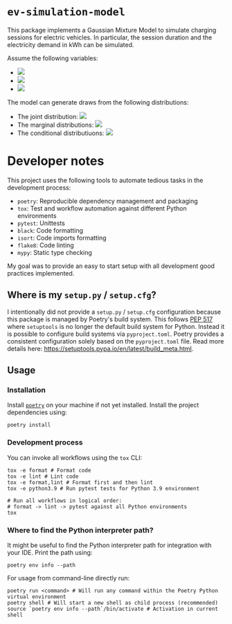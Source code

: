 # `ev-simulation-model`

This package implements a Gaussian Mixture Model to simulate charging sessions for electric vehicles. In particular, the session duration and the electricity demand in kWh can be simulated.

Assume the following variables:
* <img src="https://render.githubusercontent.com/render/math?math=x_1%20%3A%20%5Ctext%7BCharging%20duration%20in%20hours%7D">
* <img src="https://render.githubusercontent.com/render/math?math=x_2%20%3A%20%5Ctext%7BElectricity%20demand%20in%20kWh%7D">
* <img src="https://render.githubusercontent.com/render/math?math=z%20%3A%20%5Ctext%7BPlugin%20hour%20of%20the%20day%7D">

The model can generate draws from the following distributions:
* The joint distribution: <img src="https://render.githubusercontent.com/render/math?math=p%28x_1%2Cx_2%29">
* The marginal distributions: <img src="https://render.githubusercontent.com/render/math?math=p%28x_1%29%2Cp%28x_2%29">
* The conditional distributiuons: <img src="https://render.githubusercontent.com/render/math?math=p%28x_1%7Cz%29%2Cp%28x_2%7Cz%29%2Cp%28x_1%2Cx_2%7Cz%29">

# Developer notes

This project uses the following tools to automate tedious tasks in the development process:

* `poetry`: Reproducible dependency management and packaging
* `tox`: Test and workflow automation against different Python environments
* `pytest`: Unittests
* `black`: Code formatting
* `isort`: Code imports formatting
* `flake8`: Code linting
* `mypy`: Static type checking

My goal was to provide an easy to start setup with all development good practices implemented.

## Where is my `setup.py` / `setup.cfg`?

I intentionally did not provide a `setup.py` / `setup.cfg` configuration because this package is managed by Poetry's
build system. This follows [PEP 517](https://www.python.org/dev/peps/pep-0517/) where `setuptools` is no longer the
default build system for Python. Instead it is possible to configure build systems via `pyproject.toml`. Poetry provides
a consistent configuration solely based on the `pyproject.toml` file. Read more details
here: https://setuptools.pypa.io/en/latest/build_meta.html.

## Usage

### Installation

Install [`poetry`](https://python-poetry.org/) on your machine if not yet installed. Install the project dependencies
using:

```shell
poetry install
```

### Development process

You can invoke all workflows using the `tox` CLI:

```shell
tox -e format # Format code
tox -e lint # Lint code
tox -e format,lint # Format first and then lint
tox -e python3.9 # Run pytest tests for Python 3.9 environment

# Run all workflows in logical order:
# format -> lint -> pytest against all Python environments
tox
```

### Where to find the Python interpreter path?

It might be useful to find the Python interpreter path for integration with your IDE. Print the path using:

```shell
poetry env info --path
```

For usage from command-line directly run:

```shell
poetry run <command> # Will run any command within the Poetry Python virtual environment
poetry shell # Will start a new shell as child process (recommended)
source `poetry env info --path`/bin/activate # Activation in current shell
```

